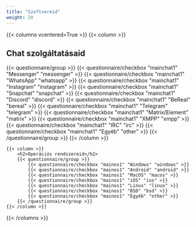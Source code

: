 ```yaml
---
title: "Szoftvereid"
weight: 20
---
```

{{< columns vcentered=True >}}
    {{< column >}}
        <h2>Chat szolgáltatásaid</h2>
        {{< questionnaire/group >}}
            {{< questionnaire/checkbox "mainchat1" "Messenger" "messenger" >}}
            {{< questionnaire/checkbox "mainchat1" "WhatsApp" "whatsapp" >}}
            {{< questionnaire/checkbox "mainchat1" "Instagram" "instagram" >}}
            {{< questionnaire/checkbox "mainchat1" "Snapchat" "snapchat" >}}
            {{< questionnaire/checkbox "mainchat1" "Discord" "discord" >}}
            {{< questionnaire/checkbox "mainchat1" "BeReal" "bereal" >}}
            {{< questionnaire/checkbox "mainchat1" "Telegram" "telegram" >}}
            {{< questionnaire/checkbox "mainchat1" "Matrix/Element" "matrix" >}}
            {{< questionnaire/checkbox "mainchat1" "XMPP" "xmpp" >}}
            {{< questionnaire/checkbox "mainchat1" "IRC" "irc" >}}
            {{< questionnaire/checkbox "mainchat1" "Egyéb" "other" >}}
        {{< /questionnaire/group >}}
    {{< /column >}}

    {{< column >}}
        <h2>Operációs rendszereid</h2>
        {{< questionnaire/group >}}
            {{< questionnaire/checkbox "mainos1" "Windows" "windows" >}}
            {{< questionnaire/checkbox "mainos1" "Android" "android" >}}
            {{< questionnaire/checkbox "mainos1" "MacOS" "macos" >}}
            {{< questionnaire/checkbox "mainos1" "iOS" "ios" >}}
            {{< questionnaire/checkbox "mainos1" "Linux" "linux" >}}
            {{< questionnaire/checkbox "mainos1" "BSD" "bsd" >}}
            {{< questionnaire/checkbox "mainos1" "Egyéb" "other" >}}
        {{< /questionnaire/group >}}
    {{< /column >}}
{{< /columns >}}
